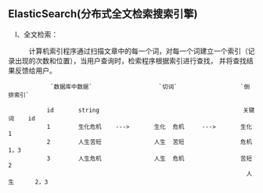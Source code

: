 ## ElasticSearch(分布式全文检索搜索引擎)
&emsp;Ⅰ、全文检索：

&emsp;&emsp;&emsp;计算机索引程序通过扫描文章中的每一个词，对每一个词建立一个索引（记录出现的次数和位置），当用户查询时，检索程序根据索引进行查找，
并将查找结果反馈给用户。

                `数据库中数据`                   `切词`                  `倒排索引`

               id       string                                         关键词    id            
               1        生化危机    --->       生化  危机     --->       生化      1
               2        人生苦短               人生  苦短                危机      1，3
               3        人生危机               人生  危机                苦短      2
                                                                        人生      2，3
                                                                        
                                                                        
